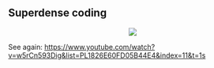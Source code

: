 ## Superdense coding

<p align="center">
  <img src="https://user-images.githubusercontent.com/69206952/175996660-61342406-b2d0-4d93-934c-f6db47bda092.png" />
</p>

See again: https://www.youtube.com/watch?v=w5rCn593Dig&list=PL1826E60FD05B44E4&index=11&t=1s
